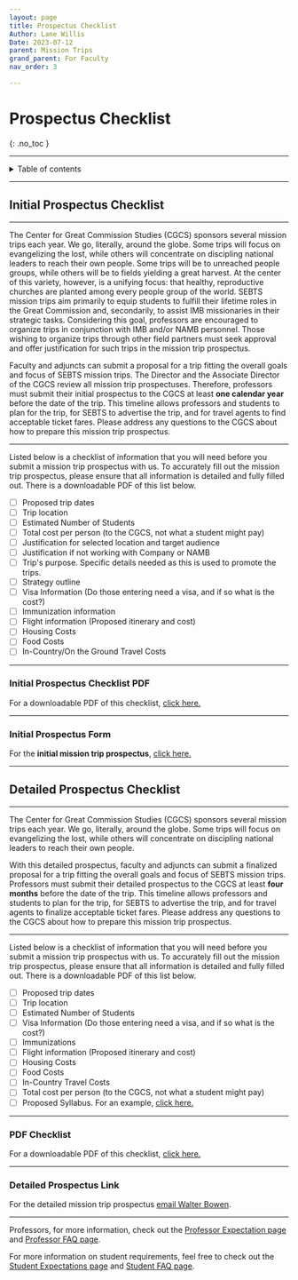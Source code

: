 ```yaml
---
layout: page
title: Prospectus Checklist
Author: Lane Willis
Date: 2023-07-12
parent: Mission Trips
grand_parent: For Faculty
nav_order: 3

---
```


# Prospectus Checklist
{: .no_toc }

---

<details closed markdown="block">
  <summary>
    Table of contents
  </summary>
  {: .text-delta }
1. TOC
{:toc}
</details>

---

## Initial Prospectus Checklist

---

The Center for Great Commission Studies (CGCS) sponsors several mission trips each year. We go, literally, around the globe. Some trips will focus on evangelizing the lost, while others will concentrate on discipling national leaders to reach their own people. Some trips will be to unreached people groups, while others will be to fields yielding a great harvest. At the center of this variety, however, is a unifying focus: that healthy, reproductive churches are planted among every people group of the world. SEBTS mission trips aim primarily to equip students to fulfill their lifetime roles in the Great Commission and, secondarily, to assist IMB missionaries in their strategic tasks. Considering this goal, professors are encouraged to organize trips in conjunction with IMB and/or NAMB personnel. Those wishing to organize trips through other field partners must seek approval and offer justification for such trips in the mission trip prospectus.

Faculty and adjuncts can submit a proposal for a trip fitting the overall goals and focus of SEBTS mission trips. The Director and the Associate Director of the CGCS review all mission trip prospectuses. Therefore, professors must submit their initial prospectus to the CGCS at least **one calendar year** before the date of the trip. This timeline allows professors and students to plan for the trip, for SEBTS to advertise the trip, and for travel agents to find acceptable ticket fares. Please address any questions to the CGCS about how to prepare this mission trip prospectus.

---

Listed below is a checklist of information that you will need before you submit a mission trip prospectus with us. To accurately fill out the mission trip prospectus, please ensure that all information is detailed and fully filled out. There is a downloadable PDF of this list below.

- [ ] Proposed trip dates
- [ ] Trip location
- [ ] Estimated Number of Students
- [ ] Total cost per person (to the CGCS, not what a student might pay)
- [ ] Justification for selected location and target audience
- [ ] Justification if not working with Company or NAMB
- [ ] Trip's purpose. Specific details needed as this is used to promote the trips.
- [ ] Strategy outline
- [ ] Visa Information (Do those entering need a visa, and if so what is the cost?)
- [ ] Immunization information
- [ ] Flight information (Proposed itinerary and cost)
- [ ] Housing Costs
- [ ] Food Costs
- [ ] In-Country/On the Ground Travel Costs

---

### Initial Prospectus Checklist PDF

For a downloadable PDF of this checklist, [click here.](/files/Prospectus%20Checklist.pdf)

---

### Initial Prospectus Form

For the **initial mission trip prospectus**, [click here.](https://www.thecgcs.org/prospectus/)

---

## Detailed Prospectus Checklist

---

The Center for Great Commission Studies (CGCS) sponsors several mission trips each year. We go, literally, around the globe. Some trips will focus on evangelizing the lost, while others will concentrate on discipling national leaders to reach their own people.

With this detailed prospectus, faculty and adjuncts can submit a finalized proposal for a trip fitting the overall goals and focus of SEBTS mission trips. Professors must submit their detailed prospectus to the CGCS at least **four months** before the date of the trip. This timeline allows professors and students to plan for the trip, for SEBTS to advertise the trip, and for travel agents to finalize acceptable ticket fares. Please address any questions to the CGCS about how to prepare this mission trip prospectus.

---

Listed below is a checklist of information that you will need before you submit a mission trip prospectus with us. To accurately fill out the mission trip prospectus, please ensure that all information is detailed and fully filled out. There is a downloadable PDF of this list below.

- [ ] Proposed trip dates
- [ ] Trip location
- [ ] Estimated Number of Students
- [ ] Visa Information (Do those entering need a visa, and if so what is the cost?)
- [ ] Immunizations
- [ ] Flight information (Proposed itinerary and cost)
- [ ] Housing Costs
- [ ] Food Costs
- [ ] In-Country Travel Costs
- [ ] Total cost per person (to the CGCS, not what a student might pay)
- [ ] Proposed Syllabus. For an example, [click here.](/files/Mission%20Trip%20Syllabus%20Template.pdf)

---

### PDF Checklist

For a downloadable PDF of this checklist, [click here.](/files/Prospectus%20Checklist.pdf)

---

### Detailed Prospectus Link

For the detailed mission trip prospectus [email Walter Bowen](mailto:wbowen@sebts.edu).

---

Professors, for more information, check out the [Professor Expectation page](/for-faculty/mission-trips-faculty/professor-expectations.html) and [Professor FAQ page](/for-faculty/mission-trips-faculty/professor-faq.html).

For more information on student requirements, feel free to check out the [Student Expectations page](/for-students/mission-trips/student-expectations.html) and [Student FAQ page](/for-students/mission-trips/student-faq.html).
